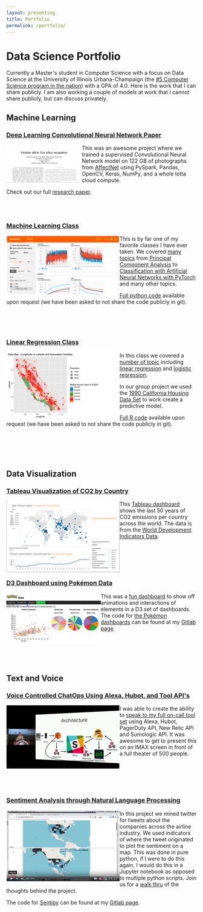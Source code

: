 ```yaml
---
layout: presenting
title: Portfolio
permalink: /portfolio/
---
```


# Data Science Portfolio

Currently a Master's student in Computer Science with a focus on Data Science at the University of Illinois Urbana-Champaign (the [#5 Computer Science program in the nation](https://www.usnews.com/best-graduate-schools/top-science-schools/computer-science-rankings)) with a GPA of 4.0. Here is the work that I can share publicly. I am also working a couple of models at work that I cannot share publicly, but can discuss privately.

## Machine Learning

### [Deep Learning Convolutional Neural Network Paper](/images/portfolio/Oculum_afficit.pdf)

[<img align="left" src="/images/portfolio/deep_learning_paper.PNG">](/images/portfolio/Oculum_afficit.pdf)

This was an awesome project where we trained a supervised Convolutional Neural Network model on 122 GB of photographs from [AffectNet](http://mohammadmahoor.com/affectnet/) using PySpark, Pandas, OpenCV, Keras, NumPy, and a whole lotta cloud compute.

Check out our full [research paper](/images/portfolio/Oculum_afficit.pdf).

<br/>
<br/>

### [Machine Learning Class](https://colab.research.google.com/drive/12iauR6WPjcEejtAY-qS_s3DTVVUCN1LX)

[<img align="left" src="/images/portfolio/hw8_tensor_board.PNG">](https://colab.research.google.com/drive/12iauR6WPjcEejtAY-qS_s3DTVVUCN1LX)

This is by far one of my favorite classes I have ever taken. We covered [many topics](https://courses.engr.illinois.edu/cs498aml/sp2019/) from [Principal Component Analysis](https://colab.research.google.com/drive/13NjeraDoDESv_lXErcTi71n1XdQ2jmVi) to [Classification with Artificial Neural Networks with PyTorch](https://colab.research.google.com/drive/12iauR6WPjcEejtAY-qS_s3DTVVUCN1LX) and many other topics.

[Full python code](https://gitlab.com/aaronblythe/applied_machine_learning) available upon request (we have been asked to not share the code publicly in git).

<br/>
<br/>
<br/>

### [Linear Regression Class](/images/portfolio/Data_Analysis.html)

[<img align="left" src="/images/portfolio/california_data_analysis.PNG">](/images/portfolio/Data_Analysis.html)

In this class we covered a [number of topic](http://daviddalpiaz.github.io/appliedstats/index.html) including [linear regression](/images/portfolio/w09-hw-ablythe.html) and [logistic regression](/images/portfolio/w10-hw-ablythe.html).

In our group project we used the [1990 California Housing Data Set](/images/portfolio/Data_Analysis.html) to work create a predictive model.

[Full R code](https://gitlab.com/aaronblythe/stat420) available upon request (we have been asked to not share the code publicly in git).

<br/>
<br/>
<br/>
<br/>

## Data Visualization

### [Tableau Visualization of CO2 by Country](https://public.tableau.com/profile/aaron.blythe#!/vizhome/CO2EmissionsperCountryWDIData/Dashboard)

[<img align="left" src="/images/portfolio/tableau_co2.PNG">](https://public.tableau.com/profile/aaron.blythe#!/vizhome/CO2EmissionsperCountryWDIData/Dashboard)

This [Tableau dashboard](https://public.tableau.com/profile/aaron.blythe#!/vizhome/CO2EmissionsperCountryWDIData/Dashboard) shows the last 50 years of CO2 emissions per country across the world. The data is from the [World Development Indicators Data](https://datacatalog.worldbank.org/dataset/world-development-indicators).

<br/>
<br/>
<br/>
<br/>

### [D3 Dashboard using Pokémon Data](https://aaronblythe.gitlab.io/page/pokemon_d3/)

[<img align="left" src="/images/portfolio/pokemon_D3.PNG">](https://aaronblythe.gitlab.io/page/pokemon_d3/)

This was a [fun dashboard](https://aaronblythe.gitlab.io/page/pokemon_d3/) to show off animations and interactions of elements in a D3 set of dashboards. The code for [the Pokémon dashboards](https://gitlab.com/aaronblythe/aaronblythe.gitlab.io/tree/master/content/page) can be found at my [Gitlab page](https://gitlab.com/aaronblythe/).

<br/>
<br/>
<br/>
<br/>

## Text and Voice

### [Voice Controlled ChatOps Using Alexa, Hubot, and Tool API's](https://www.youtube.com/watch?v=nctOtUj41VQ)

[<img align="left" src="/images/portfolio/alexa_chatops.PNG">](https://www.youtube.com/watch?v=nctOtUj41VQ)

I was able to create the ability to [speak to my full on-call tool set](https://www.youtube.com/watch?v=nctOtUj41VQ) using Alexa, Hubot, PagerDuty API, New Relic API and Sumologic API. It was awesome to get to present this on an IMAX screen in front of a full theater of 500 people.

<br/>
<br/>
<br/>
<br/>

### [Sentiment Analysis through Natural Language Processing](https://www.youtube.com/watch?v=H5xGwsJ76dw)

[<img align="left" src="/images/portfolio/sentipy.PNG">](https://www.youtube.com/watch?v=H5xGwsJ76dw)

In this project we mined twitter for tweets about the companies across the airline industry. We used indicators of where the tweet originated to plot the sentiment on a map. This was done in pure python, if I were to do this again, I would do this in a Jupyter notebook as opposed to multiple python scripts. Join us for a [walk thru](https://www.youtube.com/watch?v=H5xGwsJ76dw) of the thoughts behind the project.

The code for [Sentipy](https://gitlab.com/aaronblythe/sentipy/) can be found at my [Gitlab page](https://gitlab.com/aaronblythe/).

<br/>
<br/>

